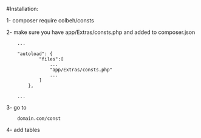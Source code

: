#Installation:

1- composer require colbeh/consts

2- make sure you have app/Extras/consts.php and added to composer.json

        ...
        
        "autoload": {
                "files":[
                    ...
                    "app/Extras/consts.php"
                    ...
                ]
            },
            
        ...

3- go to 

        domain.com/const
        
4- add tables        
